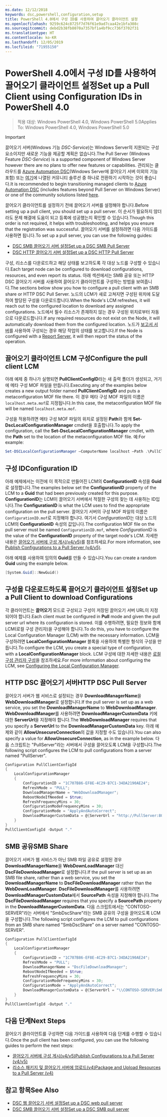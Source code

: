 ```yaml
---
ms.date: 12/12/2018
keywords: dsc,powershell,configuration,setup
title: PowerShell 4.0에서 구성 ID를 사용하여 끌어오기 클라이언트 설정
ms.openlocfilehash: 9259c624c8725f7d76f61e9ad7caa42e1bfa308c
ms.sourcegitcommit: debd2b38fb8070a7357bf1a4bf9cc736f3702f31
ms.translationtype: HT
ms.contentlocale: ko-KR
ms.lasthandoff: 12/05/2019
ms.locfileid: "71955150"
---
```

# <a name="set-up-a-pull-client-using-configuration-ids-in-powershell-40"></a><span data-ttu-id="2d3d6-103">PowerShell 4.0에서 구성 ID를 사용하여 끌어오기 클라이언트 설정</span><span class="sxs-lookup"><span data-stu-id="2d3d6-103">Set up a Pull Client using Configuration IDs in PowerShell 4.0</span></span>

><span data-ttu-id="2d3d6-104">적용 대상: Windows PowerShell 4.0, Windows PowerShell 5.0</span><span class="sxs-lookup"><span data-stu-id="2d3d6-104">Applies To: Windows PowerShell 4.0, Windows PowerShell 5.0</span></span>

> [!IMPORTANT]
> <span data-ttu-id="2d3d6-105">끌어오기 서버(Windows 기능 *DSC-Service*)는 Windows Server의 지원되는 구성 요소이지만 새로운 기능을 제공할 계획은 없습니다.</span><span class="sxs-lookup"><span data-stu-id="2d3d6-105">The Pull Server (Windows Feature *DSC-Service*) is a supported component of Windows Server however there are no plans to offer new features or capabilities.</span></span> <span data-ttu-id="2d3d6-106">관리되는 클라우드를 [Azure Automation DSC](/azure/automation/automation-dsc-getting-started)(Windows Server에 끌어오기 서버 이외의 기능 포함) 또는 [여기](pullserver.md#community-solutions-for-pull-service)에 나열된 커뮤니티 솔루션 중 하나로 전환하기 시작하는 것이 좋습니다.</span><span class="sxs-lookup"><span data-stu-id="2d3d6-106">It is recommended to begin transitioning managed clients to [Azure Automation DSC](/azure/automation/automation-dsc-getting-started) (includes features beyond Pull Server on Windows Server) or one of the community solutions listed [here](pullserver.md#community-solutions-for-pull-service).</span></span>

<span data-ttu-id="2d3d6-107">끌어오기 클라이언트를 설정하기 전에 끌어오기 서버를 설정해야 합니다.</span><span class="sxs-lookup"><span data-stu-id="2d3d6-107">Before setting up a pull client, you should set up a pull server.</span></span> <span data-ttu-id="2d3d6-108">이 순서가 필요하지 않더라도 문제 해결에 도움이 되고 등록에 성공했는지 확인할 수 있습니다.</span><span class="sxs-lookup"><span data-stu-id="2d3d6-108">Though this order is not required, it helps with troubleshooting, and helps you ensure that the registration was successful.</span></span> <span data-ttu-id="2d3d6-109">끌어오기 서버를 설정하려면 다음 가이드를 사용하면 됩니다.</span><span class="sxs-lookup"><span data-stu-id="2d3d6-109">To set up a pull server, you can use the following guides:</span></span>

- [<span data-ttu-id="2d3d6-110">DSC SMB 끌어오기 서버 설정</span><span class="sxs-lookup"><span data-stu-id="2d3d6-110">Set up a DSC SMB Pull Server</span></span>](pullServerSmb.md)
- [<span data-ttu-id="2d3d6-111">DSC HTTP 끌어오기 서버 설정</span><span class="sxs-lookup"><span data-stu-id="2d3d6-111">Set up a DSC HTTP Pull Server</span></span>](pullServer.md)

<span data-ttu-id="2d3d6-112">구성, 리소스를 다운로드하고 해당 상태를 보고하도록 각 대상 노드를 구성할 수 있습니다.</span><span class="sxs-lookup"><span data-stu-id="2d3d6-112">Each target node can be configured to download configurations, resources, and even report its status.</span></span> <span data-ttu-id="2d3d6-113">아래 섹션에서는 SMB 공유 또는 HTTP DSC 끌어오기 서버를 사용하여 끌어오기 클라이언트를 구성하는 방법을 보여줍니다.</span><span class="sxs-lookup"><span data-stu-id="2d3d6-113">The sections below show you how to configure a pull client with an SMB share or HTTP DSC Pull Server.</span></span> <span data-ttu-id="2d3d6-114">노드의 LCM가 새로 고쳐지면 구성된 위치에 도달하여 할당된 구성을 다운로드합니다.</span><span class="sxs-lookup"><span data-stu-id="2d3d6-114">When the Node's LCM refreshes, it will reach out to the configured location to download any assigned configurations.</span></span> <span data-ttu-id="2d3d6-115">노드에서 필수 리소스가 존재하지 않는 경우 구성된 위치로부터 자동으로 다운로드합니다.</span><span class="sxs-lookup"><span data-stu-id="2d3d6-115">If any required resources do not exist on the Node, it will automatically download them from the configured location.</span></span> <span data-ttu-id="2d3d6-116">노드가 [보고서 서버](reportServer.md)를 사용하여 구성되는 경우 해당 작업의 상태를 보고합니다.</span><span class="sxs-lookup"><span data-stu-id="2d3d6-116">If the Node is configured with a [Report Server](reportServer.md), it will then report the status of the operation.</span></span>

## <a name="configure-the-pull-client-lcm"></a><span data-ttu-id="2d3d6-117">끌어오기 클라이언트 LCM 구성</span><span class="sxs-lookup"><span data-stu-id="2d3d6-117">Configure the pull client LCM</span></span>

<span data-ttu-id="2d3d6-118">아래 예제 중 하나가 실행되면 **PullClientConfigID**라는 새 출력 폴더가 생성되고, 거기에 메타 구성 MOF 파일을 만듭니다.</span><span class="sxs-lookup"><span data-stu-id="2d3d6-118">Executing any of the examples below creates a new output folder named **PullClientConfigID** and puts a metaconfiguration MOF file there.</span></span> <span data-ttu-id="2d3d6-119">이 경우 메타 구성 MOF 파일의 이름은 `localhost.meta.mof`로 지정됩니다.</span><span class="sxs-lookup"><span data-stu-id="2d3d6-119">In this case, the metaconfiguration MOF file will be named `localhost.meta.mof`.</span></span>

<span data-ttu-id="2d3d6-120">구성을 적용하려면 메타 구성 MOF 파일의 위치로 설정된 **Path**와 함께 **Set-DscLocalConfigurationManager** cmdlet을 호출합니다.</span><span class="sxs-lookup"><span data-stu-id="2d3d6-120">To apply the configuration, call the **Set-DscLocalConfigurationManager** cmdlet, with the **Path** set to the location of the metaconfiguration MOF file.</span></span> <span data-ttu-id="2d3d6-121">예:</span><span class="sxs-lookup"><span data-stu-id="2d3d6-121">For example:</span></span>

```powershell
Set-DSCLocalConfigurationManager –ComputerName localhost –Path .\PullClientConfigId –Verbose.
```

## <a name="configuration-id"></a><span data-ttu-id="2d3d6-122">구성 ID</span><span class="sxs-lookup"><span data-stu-id="2d3d6-122">Configuration ID</span></span>

<span data-ttu-id="2d3d6-123">아래 예제에서는 이전에 이 목적으로 만들어진 LCM의 **ConfigurationID** 속성을 **Guid**로 설정합니다.</span><span class="sxs-lookup"><span data-stu-id="2d3d6-123">The examples below set the **ConfigurationID** property of the LCM to a **Guid** that had been previously created for this purpose.</span></span> <span data-ttu-id="2d3d6-124">**ConfigurationID**는 LCM이 끌어오기 서버에서 적절한 구성의 찾는 데 사용하는 ID입니다.</span><span class="sxs-lookup"><span data-stu-id="2d3d6-124">The **ConfigurationID** is what the LCM uses to find the appropriate configuration on the pull server.</span></span> <span data-ttu-id="2d3d6-125">끌어오기 서버의 구성 MOF 파일의 이름은 `ConfigurationID.mof`로 지정해야 합니다. 여기서 *ConfigurationID*는 대상 노드의 LCM의 **ConfigurationID** 속성의 값입니다.</span><span class="sxs-lookup"><span data-stu-id="2d3d6-125">The configuration MOF file on the pull server must be named `ConfigurationID.mof`, where *ConfigurationID* is the value of the **ConfigurationID** property of the target node's LCM.</span></span> <span data-ttu-id="2d3d6-126">자세한 내용은 [끌어오기 서버에 구성 게시(v4/v5)](publishConfigs.md)를 참조하세요.</span><span class="sxs-lookup"><span data-stu-id="2d3d6-126">For more information, see [Publish Configurations to a Pull Server (v4/v5)](publishConfigs.md).</span></span>

<span data-ttu-id="2d3d6-127">아래 예제를 사용하여 임의의 **Guid**를 만들 수 있습니다.</span><span class="sxs-lookup"><span data-stu-id="2d3d6-127">You can create a random **Guid** using the example below.</span></span>

```powershell
[System.Guid]::NewGuid()
```

## <a name="set-up-a-pull-client-to-download-configurations"></a><span data-ttu-id="2d3d6-128">구성을 다운로드하도록 끌어오기 클라이언트 설정</span><span class="sxs-lookup"><span data-stu-id="2d3d6-128">Set up a Pull Client to download Configurations</span></span>

<span data-ttu-id="2d3d6-129">각 클라이언트는 **끌어오기** 모드로 구성되고 구성이 저장된 끌어오기 서버 URL이 지정되어야 합니다.</span><span class="sxs-lookup"><span data-stu-id="2d3d6-129">Each client must be configured in **Pull** mode and given the pull server url where its configuration is stored.</span></span> <span data-ttu-id="2d3d6-130">이를 수행하려면, 필요한 정보와 함께 LCM(로컬 구성 관리자)을 구성해야 합니다.</span><span class="sxs-lookup"><span data-stu-id="2d3d6-130">To do this, you have to configure the Local Configuration Manager (LCM) with the necessary information.</span></span> <span data-ttu-id="2d3d6-131">LCM을 구성하려면 **LocalConfigurationManager** 블록을 사용하여 특별한 형식의 구성을 만듭니다.</span><span class="sxs-lookup"><span data-stu-id="2d3d6-131">To configure the LCM, you create a special type of configuration, with a **LocalConfigurationManager** block.</span></span> <span data-ttu-id="2d3d6-132">LCM 구성에 대한 자세한 내용은 [로컬 구성 관리자 구성](../managing-nodes/metaConfig4.md)을 참조하세요.</span><span class="sxs-lookup"><span data-stu-id="2d3d6-132">For more information about configuring the LCM, see [Configuring the Local Configuration Manager](../managing-nodes/metaConfig4.md).</span></span>

## <a name="http-dsc-pull-server"></a><span data-ttu-id="2d3d6-133">HTTP DSC 끌어오기 서버</span><span class="sxs-lookup"><span data-stu-id="2d3d6-133">HTTP DSC Pull Server</span></span>

<span data-ttu-id="2d3d6-134">끌어오기 서버가 웹 서비스로 설정되는 경우 **DownloadManagerName**을 **WebDownloadManager**로 설정합니다.</span><span class="sxs-lookup"><span data-stu-id="2d3d6-134">If the pull server is set up as a web service, you set the **DownloadManagerName** to **WebDownloadManager**.</span></span> <span data-ttu-id="2d3d6-135">**WebDownloadManager**를 사용하려면 **DownloadManagerCustomData** 키에 대한 **ServerUrl**을 지정해야 합니다.</span><span class="sxs-lookup"><span data-stu-id="2d3d6-135">The **WebDownloadManager** requires that you specify a **ServerUrl** to the **DownloadManagerCustomData** key.</span></span> <span data-ttu-id="2d3d6-136">아래 예제와 같이 **AllowUnsecureConnection**의 값을 지정할 수도 있습니다.</span><span class="sxs-lookup"><span data-stu-id="2d3d6-136">You can also specify a value for **AllowUnsecureConnection**, as in the example below.</span></span> <span data-ttu-id="2d3d6-137">다음 스크립트는 "PullServer"라는 서버에서 구성을 끌어오도록 LCM을 구성합니다.</span><span class="sxs-lookup"><span data-stu-id="2d3d6-137">The following script configures the LCM to pull configurations from a server named "PullServer".</span></span>

```powershell
Configuration PullClientConfigId
{
    LocalConfigurationManager
    {
        ConfigurationID = "1C707B86-EF8E-4C29-B7C1-34DA2190AE24";
        RefreshMode = "PULL";
        DownloadManagerName = "WebDownloadManager";
        RebootNodeIfNeeded = $true;
        RefreshFrequencyMins = 30;
        ConfigurationModeFrequencyMins = 30;
        ConfigurationMode = "ApplyAndAutoCorrect";
        DownloadManagerCustomData = @{ServerUrl = "http://PullServer:8080/PSDSCPullServer/PSDSCPullServer.svc"; AllowUnsecureConnection = "TRUE"}
    }
}
PullClientConfigId -Output "."
```

## <a name="smb-share"></a><span data-ttu-id="2d3d6-138">SMB 공유</span><span class="sxs-lookup"><span data-stu-id="2d3d6-138">SMB Share</span></span>

<span data-ttu-id="2d3d6-139">끌어오기 서버가 웹 서비스가 아닌 SMB 파일 공유로 설정된 경우 **DownloadManagerName**을 **WebDownLoadManager** 대신 **DscFileDownloadManager**로 설정합니다.</span><span class="sxs-lookup"><span data-stu-id="2d3d6-139">If the pull server is set up as an SMB file share, rather than a web service, you set the **DownloadManagerName** to **DscFileDownloadManager** rather than the **WebDownLoadManager**.</span></span> <span data-ttu-id="2d3d6-140">**DscFileDownloadManager**를 사용하려면 **DownloadManagerCustomData**에서 **SourcePath** 속성을 지정해야 합니다.</span><span class="sxs-lookup"><span data-stu-id="2d3d6-140">The **DscFileDownloadManager** requires that you specify a **SourcePath** property in the **DownloadManagerCustomData**.</span></span> <span data-ttu-id="2d3d6-141">다음 스크립트에서는 "CONTOSO-SERVER"라는 서버에서 "SmbDscShare"라는 SMB 공유의 구성을 끌어오도록 LCM을 구성합니다.</span><span class="sxs-lookup"><span data-stu-id="2d3d6-141">The following script configures the LCM to pull configurations from an SMB share named "SmbDscShare" on a server named "CONTOSO-SERVER".</span></span>

```powershell
Configuration PullClientConfigId
{
    LocalConfigurationManager
    {
        ConfigurationID = "1C707B86-EF8E-4C29-B7C1-34DA2190AE24";
        RefreshMode = "PULL";
        DownloadManagerName = "DscFileDownloadManager";
        RebootNodeIfNeeded = $true;
        RefreshFrequencyMins = 30;
        ConfigurationModeFrequencyMins = 30;
        ConfigurationMode = "ApplyAndAutoCorrect";
        DownloadManagerCustomData = @{ServerUrl = "\\CONTOSO-SERVER\SmbDscShare"}
    }
}
PullClientConfigId -Output "."
```

## <a name="next-steps"></a><span data-ttu-id="2d3d6-142">다음 단계</span><span class="sxs-lookup"><span data-stu-id="2d3d6-142">Next Steps</span></span>

<span data-ttu-id="2d3d6-143">끌어오기 클라이언트를 구성하면 다음 가이드를 사용하여 다음 단계를 수행할 수 있습니다.</span><span class="sxs-lookup"><span data-stu-id="2d3d6-143">Once the pull client has been configured, you can use the following guides to perform the next steps:</span></span>

- [<span data-ttu-id="2d3d6-144">끌어오기 서버에 구성 게시(v4/v5)</span><span class="sxs-lookup"><span data-stu-id="2d3d6-144">Publish Configurations to a Pull Server (v4/v5)</span></span>](publishConfigs.md)
- [<span data-ttu-id="2d3d6-145">리소스 패키지 및 끌어오기 서버에 업로드(v4)</span><span class="sxs-lookup"><span data-stu-id="2d3d6-145">Package and Upload Resources to a Pull Server (v4)</span></span>](package-upload-resources.md)

## <a name="see-also"></a><span data-ttu-id="2d3d6-146">참고 항목</span><span class="sxs-lookup"><span data-stu-id="2d3d6-146">See Also</span></span>

- [<span data-ttu-id="2d3d6-147">DSC 웹 끌어오기 서버 설정</span><span class="sxs-lookup"><span data-stu-id="2d3d6-147">Set up a DSC web pull server</span></span>](pullServer.md)
- [<span data-ttu-id="2d3d6-148">DSC SMB 끌어오기 서버 설정</span><span class="sxs-lookup"><span data-stu-id="2d3d6-148">Set up a DSC SMB pull server</span></span>](pullServerSMB.md)
